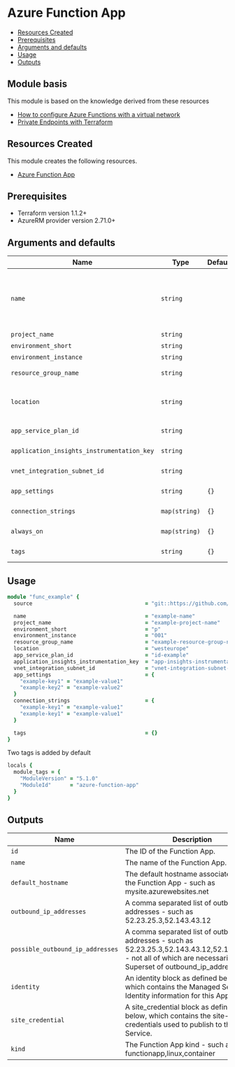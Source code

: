 # Azure Function App

- [Resources Created](#resources-created)
- [Prerequisites](#prerequisites)
- [Arguments and defaults](#arguments-and-defaults)
- [Usage](#usage)
- [Outputs](#outputs)

## Module basis

This module is based on the knowledge derived from these resources

- [How to configure Azure Functions with a virtual network](https://docs.microsoft.com/en-us/azure/azure-functions/configure-networking-how-to#restrict-your-storage-account-to-a-virtual-network)
- [Private Endpoints with Terraform](https://jfarrell.net/2021/07/03/private-endpoints-with-terraform/)

## Resources Created

This module creates the following resources.

- [Azure Function App](https://registry.terraform.io/providers/hashicorp/azurerm/latest/docs/resources/function_app)

## Prerequisites

- Terraform version 1.1.2+
- AzureRM provider version 2.71.0+

## Arguments and defaults

| Name | Type | Default | Required | Description |
|-|-|-|-|-|
| `name` | `string` | | **Required** | Specifies the name of the Function App. Changing this forces a new resource to be created. The final name of the resource will follow this syntax `func-{var.name}-{var.project}-{var.organisation}-${var.environment}` and be lowercased. |
| `project_name` | `string` | | **Required** | | Name of the project this infrastructure is a part of. |
| `environment_short` | `string` | | **Required** | | The short value name of your environment. |
| `environment_instance` | `string` | | **Required** | |  The instance number of your environment. |
| `resource_group_name` | `string` | | **Required** | The name of the resource group in which to create the Function App. |
| `location` | `string` | | **Required** | Specifies the supported Azure location where the resource exists. Changing this forces a new resource to be created. |
| `app_service_plan_id` | `string` | | **Required** | The ID of the App Service Plan within which to create this Function App. |
| `application_insights_instrumentation_key` | `string` | | **Required** | The application insights instrumentation key for which data is to be logged into. |
| `vnet_integration_subnet_id` | `string` | | **Required** | The id of the vnet integration subnet where this function will reside. |
| `app_settings` | `string` | `{}` | | The application insights instrumentation id for which data is to be logged into. |
| `connection_strings` | `map(string)` | `{}` | | A map of key-value pairs for App Settings and custom values. |
| `always_on` | `map(string)` | `{}` | | Should the Function App be loaded at all times? Defaults to false. |
| `tags` | `string` | `{}` | | A mapping of tags to assign to the resource. |

## Usage

```ruby
module "func_example" { 
  source                                    = "git::https://github.com/Energinet-DataHub/geh-terraform-modules.git//azure/function-app?ref=6.0.0"

  name                                      = "example-name"
  project_name                              = "example-project-name"
  environment_short                         = "p"
  environment_instance                      = "001"
  resource_group_name                       = "example-resource-group-name"
  location                                  = "westeurope"
  app_service_plan_id                       = "id-example"
  application_insights_instrumentation_key  = "app-insights-instrumentation-key-example"
  vnet_integration_subnet_id                = "vnet-integration-subnet-id"
  app_settings                              = {
    "example-key1" = "example-value1"
    "example-key2" = "example-value2"
  }
  connection_strings                        = {
    "example-key1" = "example-value1"
    "example-key1" = "example-value1"
  }

  tags                                      = {}
}
```

Two tags is added by default

```ruby
locals {
  module_tags = {
    "ModuleVersion" = "5.1.0"   
    "ModuleId"      = "azure-function-app"
  }
}
```

## Outputs

| Name | Description |
|-|-|
| `id` | The ID of the Function App. |
| `name` | The name of the Function App. |
| `default_hostname` | The default hostname associated with the Function App - such as mysite.azurewebsites.net |
| `outbound_ip_addresses` | A comma separated list of outbound IP addresses - such as 52.23.25.3,52.143.43.12 |
| `possible_outbound_ip_addresses` | A comma separated list of outbound IP addresses - such as 52.23.25.3,52.143.43.12,52.143.43.17 - not all of which are necessarily in use. Superset of outbound_ip_addresses. |
| `identity` | An identity block as defined below, which contains the Managed Service Identity information for this App Service. |
| `site_credential` | A site_credential block as defined below, which contains the site-level credentials used to publish to this App Service. |
| `kind` | The Function App kind - such as functionapp,linux,container |

